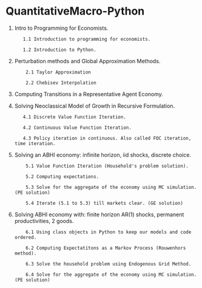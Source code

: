 # QuantitativeMacro-Python

1. Intro to Programming for Economists.

          1.1 Introduction to programming for economists.
  
          1.2 Introduction to Python.
  
2. Perturbation methods and Global Approximation Methods.

           2.1 Taylor Approximation 
       
           2.2 Chebisev Interpolation 
  
  
3. Computing Transitions in a Representative Agent Economy.

4. Solving Neoclassical Model of Growth in Recursive Formulation.

          4.1 Discrete Value Function Iteration.
  
          4.2 Continuous Value Function Iteration.
  
          4.3 Policy iteration in continuous. Also called FOC iteration, time iteration.

5. Solving an ABHI economy: infinite horizon, iid shocks, discrete choice.
  
           5.1 Value Function Iteration (Household's problem solution).
  
           5.2 Computing expectations.
  
           5.3 Solve for the aggregate of the economy using MC simulation. (PE solution)
  
           5.4 Iterate (5.1 to 5.3) till markets clear. (GE solution)

6. Solving ABHI economy with: finite horizon AR(1) shocks, permanent productivities, 2 goods.
  
           6.1 Using class objects in Python to keep our models and code ordered.
  
           6.2 Computing Expectatitons as a Markov Process (Rouwenhors method).
  
           6.3 Solve the household problem using Endogenous Grid Method.
  
           6.4 Solve for the aggregate of the economy using MC simulation. (PE solution)
  
  

